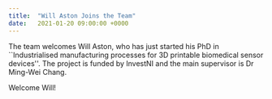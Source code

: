 ```yaml
---
title:  "Will Aston Joins the Team"
date:   2021-01-20 09:00:00 +0000
---
```


The team welcomes Will Aston, who has just started his PhD in ``Industrialised manufacturing processes for 3D printable biomedical sensor devices''. The project is funded by InvestNI and the main supervisor is Dr Ming-Wei Chang. 

Welcome Will! 